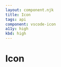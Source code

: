 ```yaml
---
layout: component.njk
title: Icon
tags: api
component: vscode-icon
a11y: high
kbd: high
---
```


# Icon

